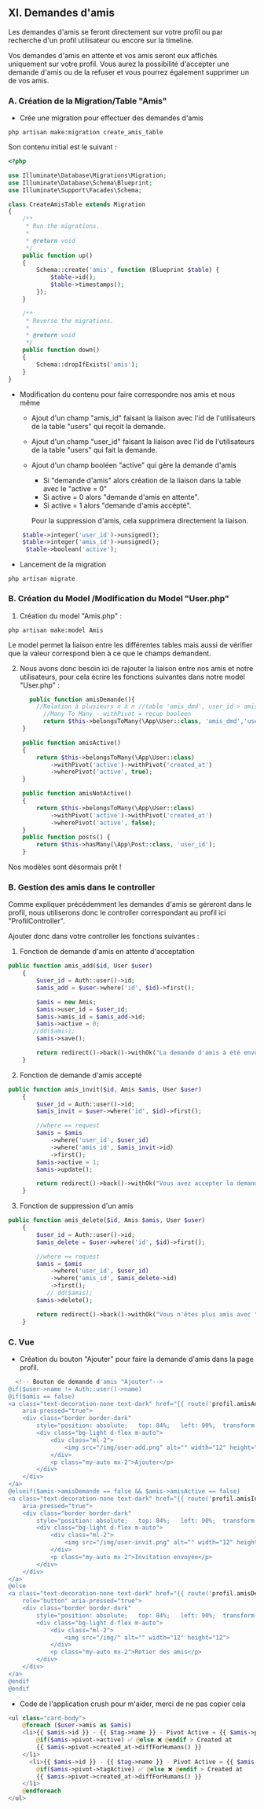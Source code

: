 ## XI. Demandes d'amis

Les demandes d'amis se feront directement sur votre profil ou par recherche d'un profil utilisateur ou encore sur la timeline.

Vos demandes d'amis en attente et vos amis seront eux affichés uniquement sur votre profil. Vous aurez la possibilité d'accepter une demande d'amis ou de la refuser et vous pourrez également supprimer un de vos amis.

### A. Création de la Migration/Table "Amis"

-   Crée une migration pour effectuer des demandes d'amis

```
php artisan make:migration create_amis_table
```

Son contenu initial est le suivant :

```php
<?php

use Illuminate\Database\Migrations\Migration;
use Illuminate\Database\Schema\Blueprint;
use Illuminate\Support\Facades\Schema;

class CreateAmisTable extends Migration
{
    /**
     * Run the migrations.
     *
     * @return void
     */
    public function up()
    {
        Schema::create('amis', function (Blueprint $table) {
            $table->id();
            $table->timestamps();
        });
    }

    /**
     * Reverse the migrations.
     *
     * @return void
     */
    public function down()
    {
        Schema::dropIfExists('amis');
    }
}
```

-   Modification du contenu pour faire correspondre nos amis et nous même

    -   Ajout d'un champ "amis_id" faisant la liaison avec l'id de l'utilisateurs de la table "users" qui reçoit la demande.
    -   Ajout d'un champ "user_id" faisant la liaison avec l'id de l'utilisateurs de la table "users" qui fait la demande.
    -   Ajout d'un champ booléen "active" qui gère la demande d'amis

        -   Si "demande d'amis" alors création de la liaison dans la table avec le "active = 0"
        -   Si active = 0 alors "demande d'amis en attente".
        -   Si active = 1 alors "demande d'amis accépté".

        Pour la suppression d'amis, cela supprimera directement la liaison.

```php
    $table->integer('user_id')->unsigned();
    $table->integer('amis_id')->unsigned();
     $table->boolean('active');
```

-   Lancement de la migration

```
php artisan migrate
```

### B. Création du Model /Modification du Model "User.php"

1. Création du model "Amis.php" :

```
php artisan make:model Amis
```

Le model permet la liaison entre les différentes tables mais aussi de vérifier que la valeur correspond bien à ce que le champs demandent.

2. Nous avons donc besoin ici de rajouter la liaison entre nos amis et notre utilisateurs, pour cela écrire les fonctions suivantes dans notre model "User.php" :

```php
      public function amisDemande(){
        //Relation à plusieurs n à n //table 'amis_dmd', user_id > amis_id
          //Many To Many - withPivot = recup booleen
          return $this->belongsToMany(\App\User::class, 'amis_dmd','user_id', 'amis_id')->withPivot('created_at');
    }

    public function amisActive()
    {
        return $this->belongsToMany(\App\User::class)
            ->withPivot('active')->withPivot('created_at')
            ->wherePivot('active', true);
    }

    public function amisNotActive()
    {
        return $this->belongsToMany(\App\User::class)
            ->withPivot('active')->withPivot('created_at')
            ->wherePivot('active', false);
    }
    public function posts() {
        return $this->hasMany(\App\Post::class, 'user_id');
    }
```

Nos modèles sont désormais prêt !

### B. Gestion des amis dans le controller

Comme expliquer précédemment les demandes d'amis se géreront dans le profil, nous utiliserons donc le controller correspondant au profil ici "ProfilController".

Ajouter donc dans votre controller les fonctions suivantes :

1. Fonction de demande d'amis en attente d'acceptation

```php
public function amis_add($id, User $user)
    {
        $user_id = Auth::user()->id;
        $amis_add = $user->where('id', $id)->first();

        $amis = new Amis;
        $amis->user_id = $user_id;
        $amis->amis_id = $amis_add->id;
        $amis->active = 0;
       //dd($amis);
        $amis->save();

        return redirect()->back()->withOk("La demande d'amis à été envoyé à " . $amis_add->name ." ". $amis_add->firstname ." et est en attente de sa réponse !");
    }

```

2. Fonction de demande d'amis accepté

```php
public function amis_invit($id, Amis $amis, User $user)
    {
        $user_id = Auth::user()->id;
        $amis_invit = $user->where('id', $id)->first();

        //where == request
        $amis = $amis
            ->where('user_id', $user_id)
            ->where('amis_id', $amis_invit->id)
            ->first();
        $amis->active = 1;
        $amis->update();

        return redirect()->back()->withOk("Vous avez accepter la demande d'amis de " . $amis_invit->name ." ". $amis_invit->firstname . " !");
    }
```

3. Fonction de suppression d'un amis

```php
public function amis_delete($id, Amis $amis, User $user)
    {
        $user_id = Auth::user()->id;
        $amis_delete = $user->where('id', $id)->first();

        //where == request
        $amis = $amis
            ->where('user_id', $user_id)
            ->where('amis_id', $amis_delete->id)
            ->first();
           // dd($amis);
        $amis->delete();

        return redirect()->back()->withOk("Vous n'êtes plus amis avec " . $amis_delete->name ." ". $amis_delete->firstname . " !");
    }
```

### C. Vue

-   Création du bouton "Ajouter" pour faire la demande d'amis dans la page profil.

```php
  <!-- Bouton de demande d'amis "Ajouter"-->
@if($user->name != Auth::user()->name)
@if($amis == false)
<a class="text-decoration-none text-dark" href="{{ route('profil.amisAdd', $user->id)}}" role="button"
    aria-pressed="true">
    <div class="border border-dark"
        style="position: absolute;   top: 84%;   left: 90%;  transform: translate(-50%,-50%)">
        <div class="bg-light d-flex m-auto">
            <div class="ml-2">
                <img src="/img/user-add.png" alt="" width="12" height="12">
            </div>
            <p class="my-auto mx-2">Ajouter</p>
        </div>
    </div>
</a>
@elseif($amis->amisDemande == false && $amis->amisActive == false)
<a class="text-decoration-none text-dark" href="{{ route('profil.amisInvit', $user->id)}}" role="button"
    aria-pressed="true">
    <div class="border border-dark"
        style="position: absolute;   top: 84%;   left: 90%;  transform: translate(-50%,-50%)">
        <div class="bg-light d-flex m-auto">
            <div class="ml-2">
                <img src="/img/user-invit.png" alt="" width="12" height="12">
            </div>
            <p class="my-auto mx-2">Invitation envoyée</p>
        </div>
    </div>
</a>
@else
<a class="text-decoration-none text-dark" href="{{ route('profil.amisDelete', $user->id)}}"
    role="button" aria-pressed="true">
    <div class="border border-dark"
        style="position: absolute;   top: 84%;   left: 90%;  transform: translate(-50%,-50%)">
        <div class="bg-light d-flex m-auto">
            <div class="ml-2">
                <img src="/img/" alt="" width="12" height="12">
            </div>
            <p class="my-auto mx-2">Retier des amis</p>
        </div>
    </div>
</a>
@endif
@endif
```

-   Code de l'application crush pour m'aider, merci de ne pas copier cela

```php
<ul class="card-body">
    @foreach ($user->amis as $amis)
    <li>{{ $amis->id }} - {{ $tag->name }} - Pivot Active = {{ $amis->pivot->active }}
        @if($amis->pivot->active) ✅ @else ❌ @endif > Created at
        {{ $amis->pivot->created_at->diffForHumans() }}
    </li>
      <li>{{ $amis->id }} - {{ $tag->name }} - Pivot Active = {{ $amis->pivot->active }}
        @if($amis->pivot->tagActive) ✅ @else ❌ @endif > Created at
        {{ $amis->pivot->created_at->diffForHumans() }}
    </li>
    @endforeach
</ul>
```
